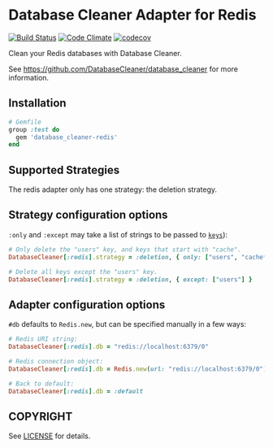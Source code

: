 # Database Cleaner Adapter for Redis

[![Build Status](https://travis-ci.org/DatabaseCleaner/database_cleaner-redis.svg?branch=master)](https://travis-ci.org/DatabaseCleaner/database_cleaner-redis)
[![Code Climate](https://codeclimate.com/github/DatabaseCleaner/database_cleaner-redis/badges/gpa.svg)](https://codeclimate.com/github/DatabaseCleaner/database_cleaner-redis)
[![codecov](https://codecov.io/gh/DatabaseCleaner/database_cleaner-redis/branch/master/graph/badge.svg)](https://codecov.io/gh/DatabaseCleaner/database_cleaner-redis)

Clean your Redis databases with Database Cleaner.

See https://github.com/DatabaseCleaner/database_cleaner for more information.

## Installation

```ruby
# Gemfile
group :test do
  gem 'database_cleaner-redis'
end
```

## Supported Strategies

The redis adapter only has one strategy: the deletion strategy.

## Strategy configuration options

`:only` and `:except` may take a list of strings to be passed to [`keys`](https://redis.io/commands/keys)):

```ruby
# Only delete the "users" key, and keys that start with "cache".
DatabaseCleaner[:redis].strategy = :deletion, { only: ["users", "cache*"] }

# Delete all keys except the "users" key.
DatabaseCleaner[:redis].strategy = :deletion, { except: ["users"] }
```

## Adapter configuration options

`#db` defaults to `Redis.new`, but can be specified manually in a few ways:

```ruby
# Redis URI string:
DatabaseCleaner[:redis].db = "redis://localhost:6379/0"

# Redis connection object:
DatabaseCleaner[:redis].db = Redis.new(url: "redis://localhost:6379/0")

# Back to default:
DatabaseCleaner[:redis].db = :default
```

## COPYRIGHT

See [LICENSE](LICENSE) for details.
